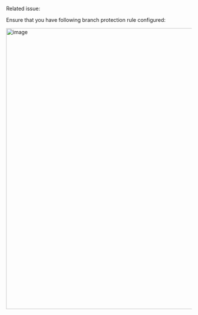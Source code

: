 Related issue:

Ensure that you have following branch protection rule configured: 

<img width="762" alt="image" src="https://user-images.githubusercontent.com/16856448/209304322-cc91f167-34ba-4cf5-9572-764cebbb6024.png">
